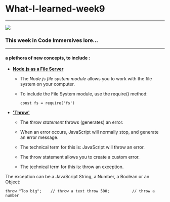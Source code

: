 # What-I-learned-week9
---
![](https://files.constantcontact.com/6f3956be401/f4017f76-fc6d-4977-b6e7-dc02ac5ebff8.jpg?a=1128943245496)

### This week in Code Immersives lore...
---

#### a plethora  of new concepts, to include :

- **[Node.js as a File Server](https://www.w3schools.com/nodejs/nodejs_filesystem.asp)**

  - The *Node.js file system module* allows you to work with the file system on your computer.

  - To include the File System module, use the require() method:
  
    ``const fs = require('fs')``


- **['Throw'](https://www.w3schools.com/jsref/jsref_throw.asp)**
  
  -  The *throw statement* throws (generates) an error.

  - When an error occurs, JavaScript will normally stop, and generate an error message.

  - The technical term for this is: JavaScript will throw an error.

  - The throw statement allows you to create a custom error.

  - The technical term for this is: throw an exception.

The exception can be a JavaScript String, a Number, a Boolean or an Object:

``throw "Too big";    // throw a text
throw 500;          // throw a number``
